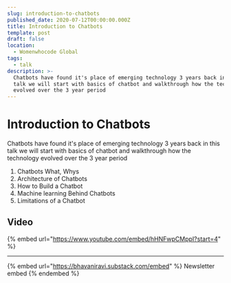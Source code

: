 ```yaml
---
slug: introduction-to-chatbots
published_date: 2020-07-12T00:00:00.000Z
title: Introduction to Chatbots
template: post
draft: false
location:
  - Womenwhocode Global
tags:
  - talk
description: >-
  Chatbots have found it's place of emerging technology 3 years back in this
  talk we will start with basics of chatbot and walkthrough how the technology
  evolved over the 3 year period
---
```


# Introduction to Chatbots

Chatbots have found it's place of emerging technology 3 years back in this talk we will start with basics of chatbot and walkthrough how the technology evolved over the 3 year period

1. Chatbots What, Whys
2. Architecture of Chatbots
3. How to Build a Chatbot
4. Machine learning Behind Chatbots
5. Limitations of a Chatbot

## Video

{% embed url="https://www.youtube.com/embed/hHNFwpCMppI?start=4" %}

***

{% embed url="https://bhavaniravi.substack.com/embed" %}
Newsletter embed
{% endembed %}
